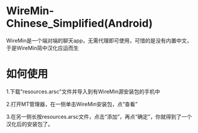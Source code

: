 # WireMin-Chinese_Simplified(Android)
WireMin是一个端对端的聊天app，无需代理即可使用，可惜的是没有内置中文，于是WireMin简中汉化应运而生
# 如何使用
1.下载"resources.arsc"文件并导入到有WireMin源安装包的手机中

2.打开MT管理器，在一侧单击WireMin安装包，点“查看”

3.在另一侧长按resources.arsc文件，点击“添加”，再点“确定”，你就得到了一个汉化后的安装包了。
